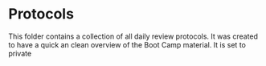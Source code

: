 # Protocols

This folder contains a collection of all daily review protocols.
It was created to have a quick an clean overview of the Boot Camp material.
It is set to private
